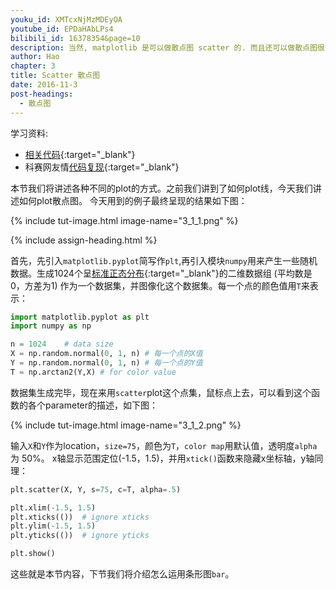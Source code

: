 ```yaml
---
youku_id: XMTcxNjMzMDEyOA
youtube_id: EPDaHAbLPs4
bilibili_id: 16378354&page=10
description: 当然, matplotlib 是可以做散点图 scatter 的. 而且还可以做散点图很多特效, 我们来做一个练习.
author: Hao
chapter: 3
title: Scatter 散点图
date: 2016-11-3
post-headings:
  - 散点图
---
```


学习资料:
  * [相关代码](https://github.com/MorvanZhou/tutorials/blob/master/matplotlibTUT/plt10_scatter.py){:target="_blank"}
  * 科赛网友情[代码复现](https://www.kesci.com/home/project/share/509d7f77acdb895f){:target="_blank"}

本节我们将讲述各种不同的plot的方式。之前我们讲到了如何plot线，今天我们讲述如何plot散点图。
今天用到的例子最终呈现的结果如下图：

{% include tut-image.html image-name="3_1_1.png" %}

{% include assign-heading.html %}

首先，先引入`matplotlib.pyplot`简写作`plt`,再引入模块`numpy`用来产生一些随机数据。生成1024个呈[标准正态分布](https://zh.wikipedia.org/wiki/%E6%AD%A3%E6%80%81%E5%88%86%E5%B8%83){:target="_blank"}的二维数据组 (平均数是0，方差为1) 作为一个数据集，并图像化这个数据集。每一个点的颜色值用`T`来表示：

```python
import matplotlib.pyplot as plt
import numpy as np

n = 1024    # data size
X = np.random.normal(0, 1, n) # 每一个点的X值
Y = np.random.normal(0, 1, n) # 每一个点的Y值
T = np.arctan2(Y,X) # for color value
```



数据集生成完毕，现在来用`scatter`plot这个点集，鼠标点上去，可以看到这个函数的各个parameter的描述，如下图：

{% include tut-image.html image-name="3_1_2.png" %}



输入`X`和`Y`作为location，`size=75`，颜色为`T`，`color map`用默认值，透明度`alpha` 为 50%。
x轴显示范围定位(-1.5，1.5)，并用`xtick()`函数来隐藏x坐标轴，y轴同理：

```python
plt.scatter(X, Y, s=75, c=T, alpha=.5)

plt.xlim(-1.5, 1.5)
plt.xticks(())  # ignore xticks
plt.ylim(-1.5, 1.5)
plt.yticks(())  # ignore yticks

plt.show()

```



这些就是本节内容，下节我们将介绍怎么运用条形图`bar`。